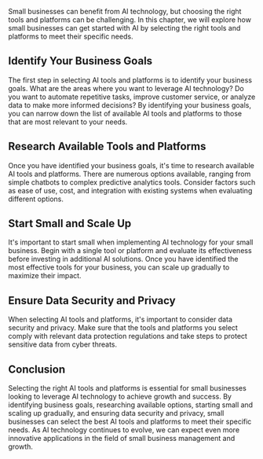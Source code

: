 
Small businesses can benefit from AI technology, but choosing the right tools and platforms can be challenging. In this chapter, we will explore how small businesses can get started with AI by selecting the right tools and platforms to meet their specific needs.

Identify Your Business Goals
----------------------------

The first step in selecting AI tools and platforms is to identify your business goals. What are the areas where you want to leverage AI technology? Do you want to automate repetitive tasks, improve customer service, or analyze data to make more informed decisions? By identifying your business goals, you can narrow down the list of available AI tools and platforms to those that are most relevant to your needs.

Research Available Tools and Platforms
--------------------------------------

Once you have identified your business goals, it's time to research available AI tools and platforms. There are numerous options available, ranging from simple chatbots to complex predictive analytics tools. Consider factors such as ease of use, cost, and integration with existing systems when evaluating different options.

Start Small and Scale Up
------------------------

It's important to start small when implementing AI technology for your small business. Begin with a single tool or platform and evaluate its effectiveness before investing in additional AI solutions. Once you have identified the most effective tools for your business, you can scale up gradually to maximize their impact.

Ensure Data Security and Privacy
--------------------------------

When selecting AI tools and platforms, it's important to consider data security and privacy. Make sure that the tools and platforms you select comply with relevant data protection regulations and take steps to protect sensitive data from cyber threats.

Conclusion
----------

Selecting the right AI tools and platforms is essential for small businesses looking to leverage AI technology to achieve growth and success. By identifying business goals, researching available options, starting small and scaling up gradually, and ensuring data security and privacy, small businesses can select the best AI tools and platforms to meet their specific needs. As AI technology continues to evolve, we can expect even more innovative applications in the field of small business management and growth.
